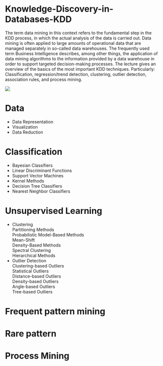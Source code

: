 # Knowledge-Discovery-in-Databases-KDD
The term data mining in this context refers to the fundamental step in the KDD process, in which the actual analysis of the data is carried out. Data mining is often applied to large amounts of operational data that are managed separately in so-called data warehouses. The frequently used term Business Intelligence describes, among other things, the application of data mining algorithms to the information provided by a data warehouse in order to support targeted decision-making processes. The lecture gives an overview of the basics of the most important KDD techniques. Particularly: Classification, regression/trend detection, clustering, outlier detection, association rules, and process mining.

![](.kdd.png)

# Data
- Data Representation
- Visualization
- Data Reduction
  
# Classification
- Bayesian Classifiers
- Linear Discriminant Functions
- Support Vector Machines
- Kernel Methods
- Decision Tree Classifiers
- Nearest Neighbor Classifiers

# Unsupervised Learning
- Clustering
  <br>Partitioning Methods
  <br>Probabilistic Model-Based Methods
  <br>Mean-Shift
  <br>Density-Based Methods
  <br>Spectral Clustering
  <br>Hierarchical Methods
- Outlier Detection
  <br>Clustering-based Outliers
  <br>Statistical Outliers
  <br>Distance-based Outliers
  <br>Density-based Outliers
  <br>Angle-based Outliers
  <br>Tree-based Outliers

# Frequent pattern mining

# Rare pattern

# Process Mining

